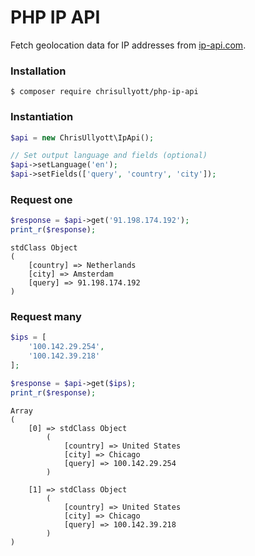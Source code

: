# PHP IP API

Fetch geolocation data for IP addresses from [ip-api.com](https://ip-api.com/).

### Installation

```shell
$ composer require chrisullyott/php-ip-api
```

### Instantiation

```php
$api = new ChrisUllyott\IpApi();

// Set output language and fields (optional)
$api->setLanguage('en');
$api->setFields(['query', 'country', 'city']);
```

### Request one

```php
$response = $api->get('91.198.174.192');
print_r($response);
```

```shell
stdClass Object
(
    [country] => Netherlands
    [city] => Amsterdam
    [query] => 91.198.174.192
)
```

### Request many

```php
$ips = [
    '100.142.29.254',
    '100.142.39.218'
];

$response = $api->get($ips);
print_r($response);
```

```shell
Array
(
    [0] => stdClass Object
        (
            [country] => United States
            [city] => Chicago
            [query] => 100.142.29.254
        )

    [1] => stdClass Object
        (
            [country] => United States
            [city] => Chicago
            [query] => 100.142.39.218
        )
)
```
